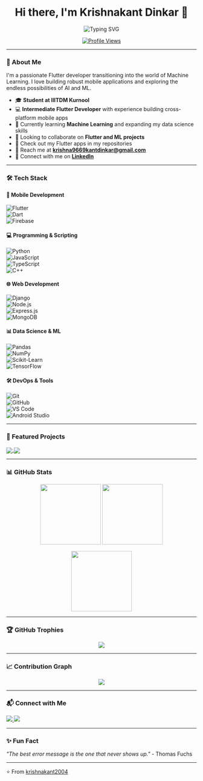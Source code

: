 <h1 align="center">Hi there, I'm Krishnakant Dinkar 👋</h1>

<p align="center">
  <img src="https://readme-typing-svg.herokuapp.com?font=Fira+Code&weight=600&size=22&pause=1000&color=F7A800&center=true&width=450&lines=Flutter+Developer;Machine+Learning+Enthusiast;Student+at+IIITDM+Kurnool;Open+to+Collaboration" alt="Typing SVG" />
</p>

<p align="center">
  <a href="https://github.com/krishnakant2004">
    <img src="https://komarev.com/ghpvc/?username=krishnakant2004&style=flat-square&color=blue" alt="Profile Views"/>
  </a>
</p>

---

### 🚀 About Me  
I'm a passionate Flutter developer transitioning into the world of Machine Learning. I love building robust mobile applications and exploring the endless possibilities of AI and ML.

- 🎓 **Student at IIITDM Kurnool**  
- 💻 **Intermediate Flutter Developer** with experience building cross-platform mobile apps  
- 🌱 Currently learning **Machine Learning** and expanding my data science skills  
- 👯 Looking to collaborate on **Flutter and ML projects**  
- 📱 Check out my Flutter apps in my repositories  
- 📧 Reach me at **[krishna9669kantdinkar@gmail.com](mailto:krishna9669kantdinkar@gmail.com)**  
- 💼 Connect with me on **[LinkedIn](https://www.linkedin.com/in/krishnakant-dinkar/)**    

---

### 🛠️ Tech Stack  

#### 📱 Mobile Development  
![Flutter](https://img.shields.io/badge/Flutter-02569B?style=for-the-badge&logo=flutter&logoColor=white)  
![Dart](https://img.shields.io/badge/Dart-0175C2?style=for-the-badge&logo=dart&logoColor=white)  
![Firebase](https://img.shields.io/badge/Firebase-FFCA28?style=for-the-badge&logo=firebase&logoColor=black)  

#### 💻 Programming & Scripting  
![Python](https://img.shields.io/badge/Python-3776AB?style=for-the-badge&logo=python&logoColor=white)  
![JavaScript](https://img.shields.io/badge/JavaScript-F7DF1E?style=for-the-badge&logo=javascript&logoColor=black)  
![TypeScript](https://img.shields.io/badge/TypeScript-3178C6?style=for-the-badge&logo=typescript&logoColor=white)  
![C++](https://img.shields.io/badge/C++-00599C?style=for-the-badge&logo=c%2B%2B&logoColor=white)  

#### 🌐 Web Development  
![Django](https://img.shields.io/badge/Django-092E20?style=for-the-badge&logo=django&logoColor=white)  
![Node.js](https://img.shields.io/badge/Node.js-339933?style=for-the-badge&logo=node.js&logoColor=white)  
![Express.js](https://img.shields.io/badge/Express.js-000000?style=for-the-badge&logo=express&logoColor=white)  
![MongoDB](https://img.shields.io/badge/MongoDB-4EA94B?style=for-the-badge&logo=mongodb&logoColor=white)  

#### 📊 Data Science & ML  
![Pandas](https://img.shields.io/badge/Pandas-150458?style=for-the-badge&logo=pandas&logoColor=white)  
![NumPy](https://img.shields.io/badge/NumPy-013243?style=for-the-badge&logo=numpy&logoColor=white)  
![Scikit-Learn](https://img.shields.io/badge/Scikit_Learn-F7931E?style=for-the-badge&logo=scikit-learn&logoColor=white)  
![TensorFlow](https://img.shields.io/badge/TensorFlow-FF6F00?style=for-the-badge&logo=tensorflow&logoColor=white)  

#### 🛠️ DevOps & Tools  
![Git](https://img.shields.io/badge/Git-F05032?style=for-the-badge&logo=git&logoColor=white)  
![GitHub](https://img.shields.io/badge/GitHub-181717?style=for-the-badge&logo=github&logoColor=white)  
![VS Code](https://img.shields.io/badge/VS_Code-007ACC?style=for-the-badge&logo=visual-studio-code&logoColor=white)  
![Android Studio](https://img.shields.io/badge/Android_Studio-3DDC84?style=for-the-badge&logo=android-studio&logoColor=white)  

---

### 🔭 Featured Projects  

<a href="[https://github.com/krishnakant2004/project-name](https://github.com/krishnakant2004/krishi-startup-flutter-app-one-stop-service-for-farmers-)">
  <img align="center" src="https://github-readme-stats.vercel.app/api/pin/?username=krishnakant2004&repo=project-name&theme=tokyonight" />
</a>
<a href="[https://github.com/krishnakant2004/another-project](https://github.com/krishnakant2004/krishi-backend)">
  <img align="center" src="https://github-readme-stats.vercel.app/api/pin/?username=krishnakant2004&repo=another-project&theme=tokyonight" />
</a>

<!-- Replace 'project-name' and 'another-project' with your actual repositories -->

---

### 📊 GitHub Stats  
<p align="center">
  <img src="https://github-readme-stats.vercel.app/api?username=krishnakant2004&show_icons=true&theme=tokyonight&cache_seconds=7200" height="160px" />
  <img src="https://github-readme-streak-stats.herokuapp.com/?user=krishnakant2004&theme=tokyonight&cache_seconds=7200" height="160px" />
</p>

<p align="center">
  <img src="https://github-readme-stats.vercel.app/api/top-langs/?username=krishnakant2004&layout=compact&theme=radical" height="160px" />
</p>

---

### 🏆 GitHub Trophies  
<p align="center">
  <img src="https://github-profile-trophy.vercel.app/?username=krishnakant2004&theme=nord&column=7" />
</p>

---

### 📈 Contribution Graph  
<p align="center">
  <img src="https://activity-graph.herokuapp.com/graph?username=krishnakant2004&theme=react-dark" />
</p>

---

### 📬 Connect with Me  
<p align="left">
  <a href="mailto:krishna9669kantdinkar@gmail.com">
    <img src="https://img.shields.io/badge/Email-D14836?style=for-the-badge&logo=gmail&logoColor=white" />
  </a>
  <a href="https://www.linkedin.com/in/krishnakant-dinkar/">
    <img src="https://img.shields.io/badge/LinkedIn-0077B5?style=for-the-badge&logo=linkedin&logoColor=white" />
  </a>
</p>

---

### ✨ Fun Fact  
*"The best error message is the one that never shows up."* - Thomas Fuchs  

---

⭐️ From [krishnakant2004](https://github.com/krishnakant2004)
